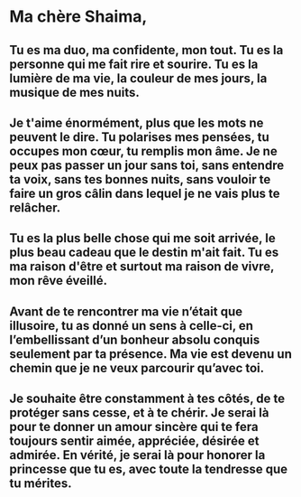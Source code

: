 # Ma chère Shaima,

## Tu es ma duo, ma confidente, mon tout. Tu es la personne qui me fait rire et sourire. Tu es la lumière de ma vie, la couleur de mes jours, la musique de mes nuits.

## Je t'aime énormément, plus que les mots ne peuvent le dire. Tu polarises mes pensées, tu occupes mon cœur, tu remplis mon âme. Je ne peux pas passer un jour sans toi, sans entendre ta voix, sans tes bonnes nuits, sans vouloir te faire un gros câlin dans lequel je ne vais plus te relâcher.

## Tu es la plus belle chose qui me soit arrivée, le plus beau cadeau que le destin m'ait fait. Tu es ma raison d'être et surtout ma raison de vivre, mon rêve éveillé.

## Avant de te rencontrer ma vie n’était que illusoire, tu as donné un sens à celle-ci, en l’embellissant d’un bonheur absolu conquis seulement par ta présence. Ma vie est devenu un chemin que je ne veux parcourir qu’avec toi.

## Je souhaite être constamment à tes côtés, de te protéger sans cesse, et à te chérir. Je serai là pour te donner un amour sincère qui te fera toujours sentir aimée, appréciée, désirée et admirée. En vérité, je serai là pour honorer la princesse que tu es, avec toute la tendresse que tu mérites.



